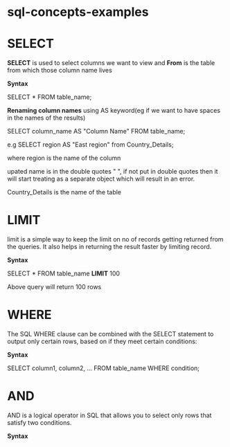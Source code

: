 # sql-concepts-examples

# SELECT

**SELECT** is used to select columns we want to view and **From** is the table from which those column name lives

**Syntax**

SELECT * FROM table_name;

**Renaming column names** using AS keyword(eg if we want to have spaces in the names of the results)

SELECT column_name AS "Column Name"
  FROM table_name;

  e.g SELECT region AS "East region" from Country_Details;

  where 
  region is the name of the column

  upated name is in the double quotes " ", if not put in double quotes then it will start treating as a separate object which will result in an error.

  Country_Details is the name of the table

# LIMIT

limit is a simple way to keep the limit on no of records getting returned from the queries. It also helps in returning the result faster by limiting record.

**Syntax**

  SELECT * FROM table_name **LIMIT** 100

Above query will return 100 rows

# WHERE

The SQL WHERE clause can be combined with the SELECT statement to output only certain rows, based on if they meet certain conditions:

**Syntax**

SELECT column1, column2, ... FROM table_name WHERE condition;

# AND

AND is a logical operator in SQL that allows you to select only rows that satisfy two conditions.

**Syntax**


